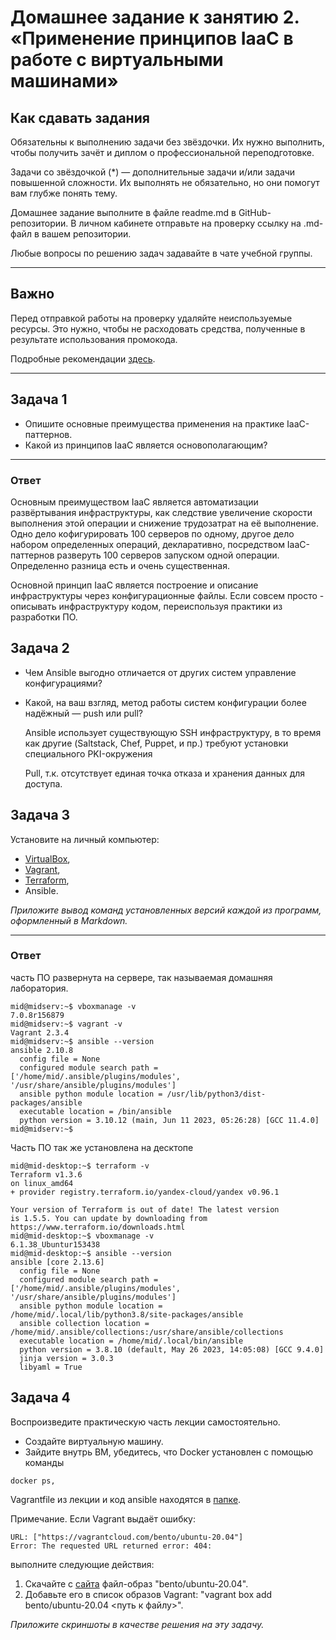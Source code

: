 
# Домашнее задание к занятию 2. «Применение принципов IaaC в работе с виртуальными машинами»

## Как сдавать задания

Обязательны к выполнению задачи без звёздочки. Их нужно выполнить, чтобы получить зачёт и диплом о профессиональной переподготовке.

Задачи со звёздочкой (*) — дополнительные задачи и/или задачи повышенной сложности. Их выполнять не обязательно, но они помогут вам глубже понять тему.

Домашнее задание выполните в файле readme.md в GitHub-репозитории. В личном кабинете отправьте на проверку ссылку на .md-файл в вашем репозитории.

Любые вопросы по решению задач задавайте в чате учебной группы.

---


## Важно

Перед отправкой работы на проверку удаляйте неиспользуемые ресурсы.
Это нужно, чтобы не расходовать средства, полученные в результате использования промокода.

Подробные рекомендации [здесь](https://github.com/netology-code/virt-homeworks/blob/virt-11/r/README.md).

---

## Задача 1

- Опишите основные преимущества применения на практике IaaC-паттернов.
- Какой из принципов IaaC является основополагающим?

---

### Ответ

Основным преимуществом IaaC является автоматизации развёртывания инфраструктуры, как следствие увеличение скорости выполнения этой операции и снижение трудозатрат на её выполнение. Одно дело кофигурировать 100 серверов по одному, другое дело набором определенных операций, декларативно, посредством IaaC-паттернов разверуть 100 серверов запуском одной операции. Определенно разница есть и очень существенная.

Основной принцип IaaC является построение и описание инфраструктуры через конфигурационные файлы. Если совсем просто - описывать инфраструктуру кодом, переиспользуя практики из разработки ПО.

## Задача 2

- Чем Ansible выгодно отличается от других систем управление конфигурациями?
- Какой, на ваш взгляд, метод работы систем конфигурации более надёжный — push или pull?

  Ansible использует существующую SSH инфраструктуру, в то время как другие (Saltstack, Chef, Puppet, и пр.) требуют установки специального PKI-окружения

  Pull, т.к. отсутствует единая точка отказа и хранения данных для доступа.

## Задача 3

Установите на личный компьютер:

- [VirtualBox](https://www.virtualbox.org/),
- [Vagrant](https://github.com/netology-code/devops-materials),
- [Terraform](https://github.com/netology-code/devops-materials/blob/master/README.md),
- Ansible.

*Приложите вывод команд установленных версий каждой из программ, оформленный в Markdown.*

---

### Ответ

часть ПО развернута на сервере, так называемая домашняя лаборатория.
```
mid@midserv:~$ vboxmanage -v
7.0.8r156879
mid@midserv:~$ vagrant -v
Vagrant 2.3.4
mid@midserv:~$ ansible --version
ansible 2.10.8
  config file = None
  configured module search path = ['/home/mid/.ansible/plugins/modules', '/usr/share/ansible/plugins/modules']
  ansible python module location = /usr/lib/python3/dist-packages/ansible
  executable location = /bin/ansible
  python version = 3.10.12 (main, Jun 11 2023, 05:26:28) [GCC 11.4.0]
mid@midserv:~$ 

```
Часть ПО так же установлена на десктопе
```
mid@mid-desktop:~$ terraform -v
Terraform v1.3.6
on linux_amd64
+ provider registry.terraform.io/yandex-cloud/yandex v0.96.1

Your version of Terraform is out of date! The latest version
is 1.5.5. You can update by downloading from https://www.terraform.io/downloads.html
mid@mid-desktop:~$ vboxmanage -v
6.1.38_Ubuntur153438
mid@mid-desktop:~$ ansible --version
ansible [core 2.13.6]
  config file = None
  configured module search path = ['/home/mid/.ansible/plugins/modules', '/usr/share/ansible/plugins/modules']
  ansible python module location = /home/mid/.local/lib/python3.8/site-packages/ansible
  ansible collection location = /home/mid/.ansible/collections:/usr/share/ansible/collections
  executable location = /home/mid/.local/bin/ansible
  python version = 3.8.10 (default, May 26 2023, 14:05:08) [GCC 9.4.0]
  jinja version = 3.0.3
  libyaml = True

```

## Задача 4 

Воспроизведите практическую часть лекции самостоятельно.

- Создайте виртуальную машину.
- Зайдите внутрь ВМ, убедитесь, что Docker установлен с помощью команды
```
docker ps,
```
Vagrantfile из лекции и код ansible находятся в [папке](https://github.com/netology-code/virt-homeworks/tree/virt-11/05-virt-02-iaac/src).

Примечание. Если Vagrant выдаёт ошибку:
```
URL: ["https://vagrantcloud.com/bento/ubuntu-20.04"]     
Error: The requested URL returned error: 404:
```

выполните следующие действия:

1. Скачайте с [сайта](https://app.vagrantup.com/bento/boxes/ubuntu-20.04) файл-образ "bento/ubuntu-20.04".
2. Добавьте его в список образов Vagrant: "vagrant box add bento/ubuntu-20.04 <путь к файлу>".

*Приложите скриншоты в качестве решения на эту задачу.*

